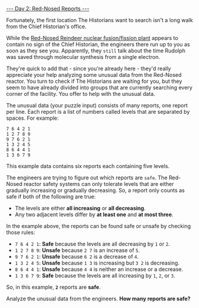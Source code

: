 [--- Day 2: Red-Nosed Reports ---](https://adventofcode.com/2024/day/2)

Fortunately, the first location The Historians want to search isn't a long walk from the Chief Historian's office.

While the [Red-Nosed Reindeer nuclear fusion/fission plant](https://adventofcode.com/2024/day/2#:~:text=Red%2DNosed%20Reindeer%20nuclear%20fusion/fission%20plant) appears to contain no sign of the Chief Historian, the engineers there run up to you as soon as they see you. Apparently, they `still` talk about the time Rudolph was saved through molecular synthesis from a single electron.

They're quick to add that - since you're already here - they'd really appreciate your help analyzing some unusual data from the Red-Nosed reactor. You turn to check if The Historians are waiting for you, but they seem to have already divided into groups that are currently searching every corner of the facility. You offer to help with the unusual data.

The unusual data (your puzzle input) consists of many reports, one report per line. Each report is a list of numbers called levels that are separated by spaces. For example:

    7 6 4 2 1
    1 2 7 8 9
    9 7 6 2 1
    1 3 2 4 5
    8 6 4 4 1
    1 3 6 7 9

This example data contains six reports each containing five levels.

The engineers are trying to figure out which reports are `safe`. The Red-Nosed reactor safety systems can only tolerate levels that are either gradually increasing or gradually decreasing. So, a report only counts as safe if both of the following are true:

   - The levels are either **all increasing** or **all decreasing**.
   - Any two adjacent levels differ by **at least one** and **at most three**.

In the example above, the reports can be found safe or unsafe by checking those rules:

  - `7 6 4 2 1`: **Safe** because the levels are all decreasing by `1` or `2`.
  - `1 2 7 8 9`: **Unsafe** because `2 7` is an increase of `5`.
  - `9 7 6 2 1`: **Unsafe** because `6 2` is a decrease of `4`.
  - `1 3 2 4 5`: **Unsafe** because `1 3` is increasing but `3 2` is decreasing.
  - `8 6 4 4 1`: **Unsafe** because `4 4` is neither an increase or a decrease.
  - `1 3 6 7 9`: **Safe** because the levels are all increasing by `1`, `2`, or `3`.

So, in this example, **`2`** reports are **safe**.

Analyze the unusual data from the engineers. **How many reports are safe?**


